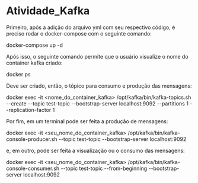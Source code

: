 # Atividade_Kafka

Primeiro, após a adição do arquivo yml com seu respectivo código, é preciso rodar o docker-compose com o seguinte comando:

docker-compose up -d

Após isso, o seguinte comando permite que o usuário visualize o nome do container kafka criado:

docker ps

Deve ser criado, então, o tópico para consumo e produção das mensagens:

docker exec -it <nome_do_container_kafka> /opt/kafka/bin/kafka-topics.sh --create --topic test-topic --bootstrap-server localhost:9092 --partitions 1 --replication-factor 1

Por fim, em um terminal pode ser feita a produção de mensagens:

docker exec -it <seu_nome_do_container_kafka> /opt/kafka/bin/kafka-console-producer.sh --topic test-topic --bootstrap-server localhost:9092

e, em outro, pode ser feita a visualização ou o consumo das mensagens:

docker exec -it <seu_nome_do_container_kafka> /opt/kafka/bin/kafka-console-consumer.sh --topic test-topic --from-beginning --bootstrap-server localhost:9092

